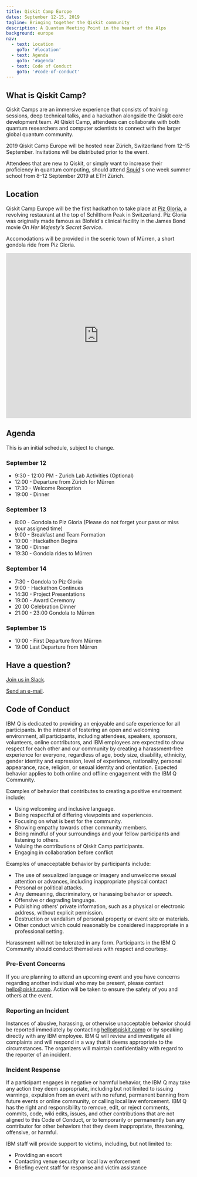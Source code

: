 ```yaml
---
title: Qiskit Camp Europe
dates: September 12-15, 2019
tagline: Bringing together the Qiskit community
description: A Quantum Meeting Point in the heart of the Alps
background: europe
nav:
  - text: Location
    goTo: '#location'
  - text: Agenda
    goTo: '#agenda'
  - text: Code of Conduct
    goTo: '#code-of-conduct'
---
```


## What is Qiskit Camp?

Qiskit Camps are an immersive experience that consists of training sessions, deep technical talks, and a hackathon alongside the Qiskit core development team. At Qiskit Camp, attendees can collaborate with both quantum researchers and computer scientists to connect with the larger global quantum community.

2019 Qiskit Camp Europe will be hosted near Zürich, Switzerland from 12–15 September. Invitations will be distributed prior to the event.

Attendees that are new to Qiskit, or simply want to increase their proficiency in quantum computing, should attend [Squid](https://qid.ethz.ch/)'s one week summer school from 8–12 September 2019 at ETH Zürich.

## Location

Qiskit Camp Europe will be the first hackathon to take place at [Piz Gloria](https://schilthorn.ch/en/Welcome), a revolving restaurant at the top of Schilthorn Peak in Switzerland. Piz Gloria was originally made famous as Blofeld's clinical facility in the James Bond movie _On Her Majesty's Secret Service_.

Accomodations will be provided in the scenic town of Mürren, a short gondola ride from Piz Gloria.

<iframe src="https://www.google.com/maps/embed?pb=!1m14!1m8!1m3!1d43892.612754946545!2d7.850263!3d46.5617639!3m2!1i1024!2i768!4f13.1!3m3!1m2!1s0x478fa0711eae731b%3A0x1d7962d4f9617d61!2sM%C3%BCrren%2C+3825+Lauterbrunnen%2C+Switzerland!5e0!3m2!1sen!2sus!4v1561052610870!5m2!1sen!2sus" width="100%" height="450" frameborder="0" style="border:0" allowfullscreen></iframe>

## Agenda

This is an initial schedule, subject to change.

### September 12

- 9:30 - 12:00 PM - Zurich Lab Activities (Optional)
- 12:00 - Departure from Zürich for Mürren
- 17:30 - Welcome Reception
- 19:00 - Dinner

### September 13

- 8:00 - Gondola to Piz Gloria (Please do not forget your pass or miss your assigned time)
- 9:00 - Breakfast and Team Formation
- 10:00 - Hackathon Begins
- 19:00 - Dinner
- 19:30 - Gondola rides to Mürren

### September 14

- 7:30 - Gondola to Piz Gloria
- 9:00 - Hackathon Continues
- 14:30 - Project Presentations
- 19:00 - Award Ceremony
- 20:00 Celebration Dinner
- 21:00 - 23:00 Gondola to Mürren

### September 15

- 10:00 - First Departure from Mürren
- 19:00 Last Departure from Mürren

## Have a question?

[Join us in Slack](https://qiskit.slack.com/).

[Send an e-mail](mailto:hello@qiskit.camp).

## Code of Conduct

IBM Q is dedicated to providing an enjoyable and safe experience for all participants. In the interest of fostering an open and welcoming environment, all participants, including attendees, speakers, sponsors, volunteers, online contributors, and IBM employees are expected to show respect for each other and our community by creating a harassment-free experience for everyone, regardless of age, body size, disability, ethnicity, gender identity and expression, level of experience, nationality, personal appearance, race, religion, or sexual identity and orientation. Expected behavior applies to both online and offline engagement with the IBM Q Community.

Examples of behavior that contributes to creating a positive environment include:

- Using welcoming and inclusive language.
- Being respectful of differing viewpoints and experiences.
- Focusing on what is best for the community.
- Showing empathy towards other community members.
- Being mindful of your surroundings and your fellow participants and listening to others.
- Valuing the contributions of Qiskit Camp participants.
- Engaging in collaboration before conflict

Examples of unacceptable behavior by participants include:

- The use of sexualized language or imagery and unwelcome sexual attention or advances, including inappropriate physical contact
- Personal or political attacks.
- Any demeaning, discriminatory, or harassing behavior or speech.
- Offensive or degrading language.
- Publishing others' private information, such as a physical or electronic address, without explicit permission.
- Destruction or vandalism of personal property or event site or materials.
- Other conduct which could reasonably be considered inappropriate in a professional setting.

Harassment will not be tolerated in any form. Participants in the IBM Q Community should conduct themselves with respect and courtesy.

### Pre-Event Concerns

If you are planning to attend an upcoming event and you have concerns regarding another individual who may be present, please contact [hello@qiskit.camp](mailto:hello@qiskit.camp). Action will be taken to ensure the safety of you and others at the event.

### Reporting an Incident

Instances of abusive, harassing, or otherwise unacceptable behavior should be reported immediately by contacting [hello@qiskit.camp](mailto:hello@qiskit.camp) or by speaking directly with any IBM employee. IBM Q will review and investigate all complaints and will respond in a way that it deems appropriate to the circumstances. The organizers will maintain confidentiality with regard to the reporter of an incident.

### Incident Response

If a participant engages in negative or harmful behavior, the IBM Q may take any action they deem appropriate, including but not limited to issuing warnings, expulsion from an event with no refund, permanent banning from future events or online community, or calling local law enforcement. IBM Q has the right and responsibility to remove, edit, or reject comments, commits, code, wiki edits, issues, and other contributions that are not aligned to this Code of Conduct, or to temporarily or permanently ban any contributor for other behaviors that they deem inappropriate, threatening, offensive, or harmful.

IBM staff will provide support to victims, including, but not limited to:

- Providing an escort
- Contacting venue security or local law enforcement
- Briefing event staff for response and victim assistance
